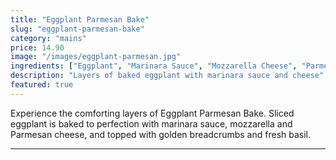 ```yaml
---
title: "Eggplant Parmesan Bake"
slug: "eggplant-parmesan-bake"
category: "mains"
price: 14.90
image: "/images/eggplant-parmesan.jpg"
ingredients: ["Eggplant", "Marinara Sauce", "Mozzarella Cheese", "Parmesan Cheese", "Bread Crumbs", "Fresh Basil"]
description: "Layers of baked eggplant with marinara sauce and cheese"
featured: true
---
```


Experience the comforting layers of Eggplant Parmesan Bake. Sliced eggplant is baked to perfection with marinara sauce, mozzarella and Parmesan cheese, and topped with golden breadcrumbs and fresh basil.

---